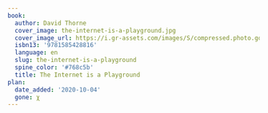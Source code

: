 ```yaml
---
book:
  author: David Thorne
  cover_image: the-internet-is-a-playground.jpg
  cover_image_url: https://i.gr-assets.com/images/S/compressed.photo.goodreads.com/books/1299525033l/9759351.jpg
  isbn13: '9781585428816'
  language: en
  slug: the-internet-is-a-playground
  spine_color: '#768c5b'
  title: The Internet is a Playground
plan:
  date_added: '2020-10-04'
  gone: χ
---
```

